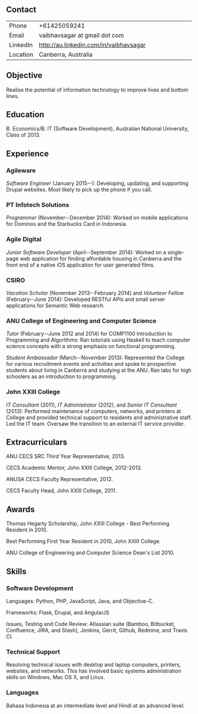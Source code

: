 Contact
-------

<table>
<colgroup>
<col width="11%" />
<col width="88%" />
</colgroup>
<tbody>
<tr class="odd">
<td align="left">Phone</td>
<td align="left">+61425059241</td>
</tr>
<tr class="even">
<td align="left">Email</td>
<td align="left"><script type="text/javascript">
<!--
h='&#x67;&#x6d;&#x61;&#x69;&#108;&#46;&#x63;&#x6f;&#x6d;';a='&#64;';n='&#118;&#x61;&#x69;&#98;&#104;&#x61;&#118;&#x73;&#x61;&#x67;&#x61;&#114;';e=n+a+h;
document.write('<a h'+'ref'+'="ma'+'ilto'+':'+e+'" clas'+'s="em' + 'ail">'+e+'<\/'+'a'+'>');
// -->
</script><noscript>&#118;&#x61;&#x69;&#98;&#104;&#x61;&#118;&#x73;&#x61;&#x67;&#x61;&#114;&#32;&#x61;&#116;&#32;&#x67;&#x6d;&#x61;&#x69;&#108;&#32;&#100;&#x6f;&#116;&#32;&#x63;&#x6f;&#x6d;</noscript></td>
</tr>
<tr class="odd">
<td align="left">LinkedIn</td>
<td align="left"><a href="http://au.linkedin.com/in/vaibhavsagar" class="uri">http://au.linkedin.com/in/vaibhavsagar</a></td>
</tr>
<tr class="even">
<td align="left">Location</td>
<td align="left">Canberra, Australia</td>
</tr>
</tbody>
</table>

Objective
---------

Realise the potential of information technology to improve lives and bottom lines.

Education
---------

B. Economics/B. IT (Software Development), Australian National University, Class of 2013.

Experience
----------

### Agileware

*Software Engineer* (January 2015--): Developing, updating, and supporting Drupal websites. Most likely to pick up the phone if you call.

### PT Infotech Solutions

*Programmer* (November--December 2014): Worked on mobile applications for Dominos and the Starbucks Card in Indonesia.

### Agile Digital

*Junior Software Developer* (April--September 2014): Worked on a single-page web application for finding affordable housing in Canberra and the front end of a native iOS application for user generated films.

### CSIRO

*Vacation Scholar* (November 2013--February 2014) and *Volunteer Fellow* (February--June 2014): Developed RESTful APIs and small server applications for Semantic Web research.

### ANU College of Engineering and Computer Science

*Tutor* (February--June 2012 and 2014) for COMP1100 Introduction to Programming and Algorithms: Ran tutorials using Haskell to teach computer science concepts with a strong emphasis on functional programming.

*Student Ambassador* (March--November 2013): Represented the College for various recruitment events and activities and spoke to prospective students about living in Canberra and studying at the ANU. Ran labs for high schoolers as an introduction to programming.

### John XXIII College

*IT Consultant* (2011), *IT Administrator* (2012), and *Senior IT Consultant* (2013): Performed maintenance of computers, networks, and printers at College and provided technical support to residents and administrative staff. Led the IT team. Oversaw the transition to an external IT service provider.

Extracurriculars
----------------

ANU CECS SRC Third Year Representative, 2013.

CECS Academic Mentor, John XXIII College, 2012-2013.

ANUSA CECS Faculty Representative, 2012.

CECS Faculty Head, John XXIII College, 2011.

Awards
------

Thomas Hegarty Scholarship, John XXIII College - Best Performing Resident in 2010.

Best Performing First Year Resident in 2010, John XXIII College.

ANU College of Engineering and Computer Science Dean's List 2010.

Skills
------

### Software Development

Languages: Python, PHP, JavaScript, Java, and Objective-C.

Frameworks: Flask, Drupal, and AngularJS

Issues, Testing and Code Review: Atlassian suite (Bamboo, Bitbucket, Confluence, JIRA, and Stash), Jenkins, Gerrit, Github, Redmine, and Travis CI.

### Technical Support

Resolving technical issues with desktop and laptop computers, printers, websites, and networks. This has involved basic systems administration skills on Windows, Mac OS X, and Linux.

### Languages

Bahasa Indonesia at an intermediate level and Hindi at an advanced level.
